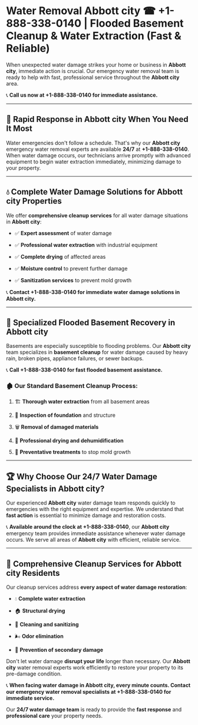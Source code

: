 # Water Removal Abbott city ☎ +1-888-338-0140 | Flooded Basement Cleanup & Water Extraction (Fast & Reliable)

When unexpected water damage strikes your home or business in **Abbott city**, immediate action is crucial. Our emergency water removal team is ready to help with fast, professional service throughout the **Abbott city** area. 

📞 **Call us now at +1-888-338-0140 for immediate assistance.**
---
## 🚀 Rapid Response in Abbott city When You Need It Most
Water emergencies don't follow a schedule. That's why our **Abbott city** emergency water removal experts are available **24/7** at **+1-888-338-0140**. When water damage occurs, our technicians arrive promptly with advanced equipment to begin water extraction immediately, minimizing damage to your property.
---
## 💧 Complete Water Damage Solutions for Abbott city Properties
We offer **comprehensive cleanup services** for all water damage situations in **Abbott city**:
- ✅ **Expert assessment** of water damage  
- ✅ **Professional water extraction** with industrial equipment  
- ✅ **Complete drying** of affected areas  
- ✅ **Moisture control** to prevent further damage  
- ✅ **Sanitization services** to prevent mold growth  
📞 **Contact +1-888-338-0140 for immediate water damage solutions in Abbott city.**
---
## 🌊 Specialized Flooded Basement Recovery in Abbott city
Basements are especially susceptible to flooding problems. Our **Abbott city** team specializes in **basement cleanup** for water damage caused by heavy rain, broken pipes, appliance failures, or sewer backups. 
📞 **Call +1-888-338-0140 for fast flooded basement assistance.**
### 🏚️ Our Standard Basement Cleanup Process:
1. 🏗️ **Thorough water extraction** from all basement areas  
2. 🔎 **Inspection of foundation** and structure  
3. 🗑️ **Removal of damaged materials**  
4. 💨 **Professional drying and dehumidification**  
5. 🚫 **Preventative treatments** to stop mold growth  
---
## 🏆 Why Choose Our 24/7 Water Damage Specialists in Abbott city?
Our experienced **Abbott city** water damage team responds quickly to emergencies with the right equipment and expertise. We understand that **fast action** is essential to minimize damage and restoration costs.
📞 **Available around the clock at +1-888-338-0140**, our **Abbott city** emergency team provides immediate assistance whenever water damage occurs. We serve all areas of **Abbott city** with efficient, reliable service.
---
## 🧹 Comprehensive Cleanup Services for Abbott city Residents
Our cleanup services address **every aspect of water damage restoration**:
- 💧 **Complete water extraction**  
- 🏠 **Structural drying**  
- 🧼 **Cleaning and sanitizing**  
- 🌬️ **Odor elimination**  
- 🚫 **Prevention of secondary damage**  
Don't let water damage **disrupt your life** longer than necessary. Our **Abbott city** water removal experts work efficiently to restore your property to its pre-damage condition.
📞 **When facing water damage in Abbott city, every minute counts. Contact our emergency water removal specialists at +1-888-338-0140 for immediate service.**
Our **24/7 water damage team** is ready to provide the **fast response** and **professional care** your property needs.
